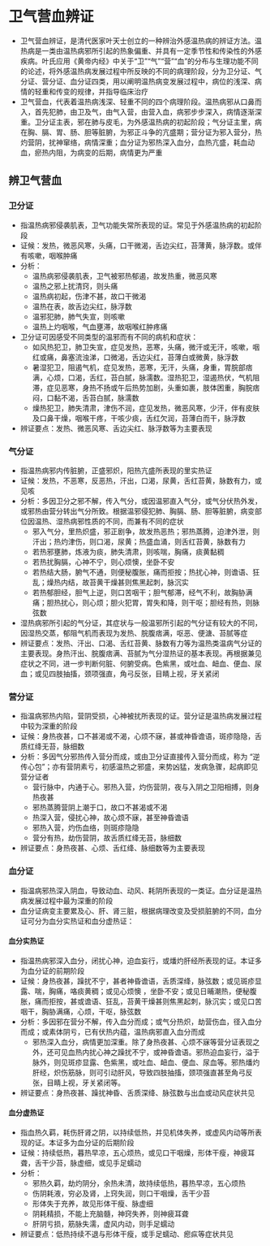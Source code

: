 # 卫气营血辨证
- 卫气营血辨证，是清代医家叶天士创立的一种辨治外感温热病的辨证方法。温热病是一类由温热病邪所引起的热象偏重、并具有一定季节性和传染性的外感疾病。叶氏应用《黄帝内经》中关于“卫”“气”“营”“血”的分布与生理功能不同的论述，将外感温热病发展过程中所反映的不同的病理阶段，分为卫分证、气分证、营分证、血分证四类，用以阐明温热病变发展过程中，病位的浅深、病情的轻重和传变的规律，并指导临床治疗
- 卫气营血，代表着温热病浅深、轻重不同的四个病理阶段。温热病邪从口鼻而入，首先犯肺，由卫及气，由气入营，由营入血，病邪步步深入，病情逐渐深重。卫分证主表，邪在肺与皮毛，为外感温热病的初起阶段；气分证主里，病在胸、膈、胃、肠、胆等脏腑，为邪正斗争的亢盛期；营分证为邪入营分，热灼营阴，扰神窜络，病情深重；血分证为邪热深入血分，血热亢盛，耗血动血，瘀热内阻，为病变的后期，病情更为严重

## 辨卫气营血
### 卫分证
- 指温热病邪侵袭肌表，卫气功能失常所表现的证。常见于外感温热病的初起阶段
- 证候：发热，微恶风寒，头痛，口干微渴，舌边尖红，苔薄黄，脉浮数。或伴有咳嗽，咽喉肿痛
- 分析：
  - 温热病邪侵袭肌表，卫气被邪热郁遏，故发热重，微恶风寒
  - 温热之邪上扰清窍，则头痛
  - 温热病初起，伤津不甚，故口干微渴
  - 温热在表，故舌边尖红，脉浮数
  - 温邪犯肺，肺气失宣，则咳嗽
  - 温热上灼咽喉，气血壅滞，故咽喉红肿疼痛
- 卫分证可因感受不同类型的温邪而有不同的病机和症状：
  - 如风热犯卫，肺卫失宣，症见发热，恶寒，头痛，微汗或无汗，咳嗽，咽红或痛，鼻塞流浊涕，口微渴，舌边尖红，苔薄白或微黄，脉浮数
  - 暑湿犯卫，阻遏气机，症见发热，恶寒，无汗，头痛，身重，胃脘部痞满，心烦，口渴，舌红，苔白腻，脉濡数。湿热犯卫，湿遏热伏，气机阻滞，症见恶寒，身热不扬或午后热势加剧，头重如裹，肢体困重，胸脘痞闷，口黏不渴，舌苔白腻，脉濡数
  - 燥热犯卫，肺失清肃，津伤不润，症见发热，微恶风寒，少汗，伴有皮肤及口鼻干燥，咽喉干疼，干咳少痰，舌红欠润，苔薄白而干，脉浮数
- 辨证要点：发热、微恶风寒、舌边尖红、脉浮数等为主要表现

### 气分证
- 指温热病邪内传脏腑，正盛邪炽，阳热亢盛所表现的里实热证
- 证候：发热，不恶寒，反恶热，汗出，口渴，尿黄，舌红苔黄，脉数有力，或见咳
- 分析：多因卫分之邪不解，传入气分，或因温邪直入气分，或气分伏热外发，或邪热由营分转出气分所致。根据温邪侵犯肺、胸膈、肠、胆等脏腑，病变部位因温热、湿热病邪性质的不同，而兼有不同的症状
  - 邪入气分，里热炽盛，邪正剧争，故发热恶热；邪热蒸腾，迫津外泄，则汗出；热灼津伤，则口渴，尿黄；热盛血涌，则舌红苔黄，脉数有力
  - 若热邪壅肺，炼液为痰，肺失清肃，则咳喘，胸痛，痰黄黏稠
  - 若热扰胸膈，心神不宁，则心烦懊，坐卧不安
  - 若热结大肠，腑气不通，则便秘腹胀，痛而拒按；热扰心神，则谵语、狂乱；燥热内结，故苔黄干燥甚则焦黑起刺，脉沉实
  - 若热郁胆经，胆气上逆，则口苦咽干；胆气郁滞，经气不利，故胸胁满痛；胆热扰心，则心烦；胆火犯胃，胃失和降，则干呕；胆经有热，则脉弦数
- 湿热病邪所引起的气分证，其症状与一般温邪所引起的气分证有较大的不同，因湿热交蒸，郁阻气机而表现为发热、脘腹痞满，呕恶、便溏、苔腻等症
- 辨证要点：发热、汗出、口渴、舌红苔黄、脉数有力等为温热类温病气分证的主要表现。身热汗出、脘腹痞满、苔腻为气分湿热证的基本表现。再根据兼见症状之不同，进一步判断何脏、何腑受病。色紫黑，或吐血、衄血、便血、尿血；或见四肢抽搐，颈项强直，角弓反张，目睛上视，牙关紧闭

### 营分证
- 指温病邪热内陷，营阴受损，心神被扰所表现的证。营分证是温热病发展过程中较为深重的阶段
- 证候：身热夜甚，口不甚渴或不渴，心烦不寐，甚或神昏谵语，斑疹隐隐，舌质红绛无苔，脉细数
- 分析：多因气分邪热传入营分而成，或由卫分证直接传入营分而成，称为 “逆传心包”；亦有营阴素亏，初感温热之邪盛，来势凶猛，发病急骤，起病即见营分证者
  - 营行脉中，内通于心。邪热入营，灼伤营阴，夜与入阴之卫阳相搏，则身热夜甚
  - 邪热蒸腾营阴上潮于口，故口不甚渴或不渴
  - 热深入营，侵扰心神，故心烦不寐，甚至神昏谵语
  - 邪热入营，灼伤血络，则斑疹隐隐
  - 营分有热，劫伤营阴，故舌质红绛无苔，脉细数
- 辨证要点：身热夜甚、心烦、舌红绛、脉细数等为主要表现

### 血分证
- 指温病邪热深入阴血，导致动血、动风、耗阴所表现的一类证。血分证是温热病发展过程中最为深重的阶段
- 血分证病变主要累及心、肝、肾三脏，根据病理改变及受损脏腑的不同，血分证可分为血分实热证和血分虚热证：

#### 血分实热证
- 指温热病邪深入血分，闭扰心神，迫血妄行，或燔灼肝经所表现的证。本证多为血分证的前期阶段
- 证候：身热夜甚，躁扰不宁，甚者神昏谵语，舌质深绛，脉弦数；或见斑疹显露、喘，胸痛，咯痰黄稠；或见心烦懊 ，坐卧不安；或见日晡潮热，便秘腹胀，痛而拒按，甚或谵语、狂乱，苔黄干燥甚则焦黑起刺，脉沉实；或见口苦咽干，胸胁满痛，心烦，干呕，脉弦数
- 分析：多因邪在营分不解，传入血分而成；或气分热炽，劫营伤血，径入血分而成；或素体阴亏，已有伏热内蕴，温热病邪直入血分而成
  - 邪热深入血分，病情更加深重。除了身热夜甚、心烦不寐等营分证表现之外，还可见血热内扰心神之躁扰不宁，或神昏谵语。邪热迫血妄行，溢于脉外，则见斑疹显露、色紫黑，或吐血、衄血、便血、尿血等。邪热燔灼肝经，炽伤筋脉，则可引动肝风，导致四肢抽搐，颈项强直甚至角弓反张，目睛上视，牙关紧闭等。
- 辨证要点：身热夜甚、躁扰神昏、舌质深绛、脉弦数与出血或动风症状共见
  
#### 血分虚热证
- 指血热久羁，耗伤肝肾之阴，以持续低热，并见机体失养，或虚风内动等所表现的证。本证多为血分证的后期阶段
- 证候：持续低热，暮热早凉，五心烦热，或见口干咽燥，形体干瘦，神疲耳聋，舌干少苔，脉虚细，或见手足蠕动
- 分析：
  - 邪热久羁，劫灼阴分，余热未清，故持续低热，暮热早凉，五心烦热
  - 伤阴耗液，穷必及肾，上窍失润，则口干咽燥，舌干少苔
  - 形体失于充养，故见形体干瘦、脉虚细
  - 阴耗精损，不能上充脑髓，神窍失养，则神疲耳聋
  - 肝阴亏损，筋脉失濡，虚风内动，则手足蠕动
- 辨证要点：低热持续不退与形体干瘦，或手足蠕动、瘛疭等症状共见
